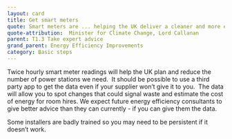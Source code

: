 ```yaml
---
layout: card
title: Get smart meters
quote: Smart meters are ... helping the UK deliver a cleaner and more efficient energy system, … [and] saving tens of billions of pounds in the process.
quote-attribution:  Minister for Climate Change, Lord Callanan
parent: T1.3 Take expert advice
grand_parent: Energy Efficiency Improvements 
category: Basic steps
---
```


<p>Twice hourly smart meter readings will help the UK plan and reduce the number of power stations we need.  It should be possible to use a third party app to get the data even if your supplier won’t give it to you.  The data will allow you to spot changes that could signal waste and estimate the cost of energy for room hires. We expect future energy efficiency consultants to give better advice than they can currently - if you can give them the data. </p><p>Some installers are badly trained so you may need to be persistent if it doesn’t work.   </p> 

